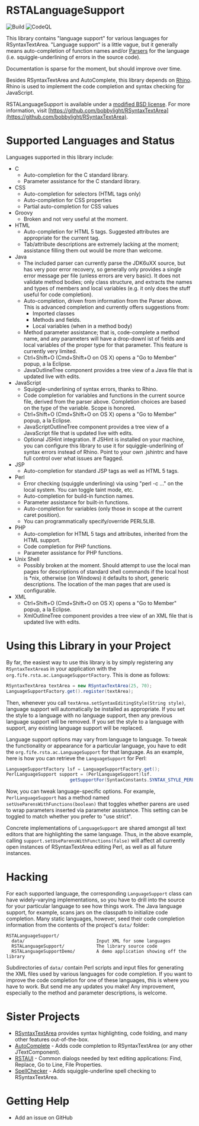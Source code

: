 # RSTALanguageSupport
![Build](https://github.com/bobbylight/RSTALanguageSupport/actions/workflows/gradle.yml/badge.svg)
![CodeQL](https://github.com/bobbylight/RSTALanguageSupport/actions/workflows/codeql-analysis.yml/badge.svg)

This library contains "language support" for various languages for RSyntaxTextArea.
"Language support" is a little vague, but it generally means auto-completion of function
names and/or
[Parsers](https://github.com/bobbylight/RSyntaxTextArea/blob/master/RSyntaxTextArea/src/main/java/org/fife/ui/rsyntaxtextarea/parser/Parser.java)
for the language (i.e. squiggle-underlining of errors in the source code).

Documentation is sparse for the moment, but should improve over time.

Besides RSyntaxTextArea and AutoComplete, this library depends on [Rhino](https://github.com/mozilla/rhino). 
Rhino is used to implement the code completion and syntax checking for JavaScript.

RSTALanguageSupport is available under a [modified BSD license](https://github.com/bobbylight/RSTALanguageSupport/blob/master/LICENSE.md).
For more information, visit [https://github.com/bobbylight/RSyntaxTextArea](https://github.com/bobbylight/RSyntaxTextArea).


# Supported Languages and Status

Languages supported in this library include:

* C
    * Auto-completion for the C standard library.
    * Parameter assistance for the C standard library.
* CSS
    * Auto-completion for selectors (HTML tags only)
    * Auto-completion for CSS properties
    * Partial auto-completion for CSS values
* Groovy
    * Broken and not very useful at the moment.
* HTML
    * Auto-completion for HTML 5 tags.  Suggested attributes are appropriate for the current tag.
    * Tab/attribute descriptions are extremely lacking at the moment; assistance filling them out would be more than welcome.
* Java
    * The included parser can currently parse the JDK6uXX source, but has very poor error recovery, so generally only provides a single error message per file (unless errors are very basic).  It does not validate method bodies; only class structure, and extracts the names and types of members and local variables (e.g. it only does the stuff useful for code completion).
    * Auto-completion, driven from information from the Parser above.  This is advanced completion and currently offers suggestions from:
        * Imported classes
        * Methods and fields.
        * Local variables (when in a method body)
    * Method parameter assistance; that is, code-complete a method name, and any parameters will have a drop-downl ist of fields and local variables of the proper type for that parameter.  This feature is currently very limited.
    * Ctrl+Shift+O (Cmd+Shift+O on OS X) opens a "Go to Member" popup, a la Eclipse.
    * JavaOutlineTree component provides a tree view of a Java file that is updated live with edits.
* JavaScript
    * Squiggle-underlining of syntax errors, thanks to Rhino.
    * Code completion for variables and functions in the current source file, derived from the parser above.  Completion choices are based on the type of the variable.  Scope is honored.
    * Ctrl+Shift+O (Cmd+Shift+O on OS X) opens a "Go to Member" popup, a la Eclipse.
    * JavaScriptOutlineTree component provides a tree view of a JavaScript file that is updated live with edits.
    * Optional JSHint integration.  If JSHint is installed on your machine, you can configure this library
      to use it for squiggle-underlining of syntax errors instead of Rhino.  Point to your own .jshintrc and have full control over what issues are flagged.
* JSP
    * Auto-completion for standard JSP tags as well as HTML 5 tags.
* Perl
    * Error checking (squiggle underlining) via using "perl -c ..." on the local system.  You can toggle taint mode, etc.
    * Auto-completion for build-in function names.
    * Parameter assistance for built-in functions.
    * Auto-completion for variables (only those in scope at the current caret position).
    * You can programmatically specify/override PERL5LIB.
* PHP
    * Auto-completion for HTML 5 tags and attributes, inherited from the HTML support.
    * Code completion for PHP functions.
    * Parameter assistance for PHP functions.
* Unix Shell
    * Possibly broken at the moment.  Should attempt to use the local man pages for descriptions of standard shell commands if the local host is *nix, otherwise (on Windows) it defaults to short, generic descriptions.  The location of the man pages that are used is configurable.
* XML
    * Ctrl+Shift+O (Cmd+Shift+O on OS X) opens a "Go to Member" popup, a la Eclipse.
    * XmlOutlineTree component provides a tree view of an XML file that is updated live with edits.


# Using this Library in your Project

By far, the easiest way to use this library is by simply registering any
`RSyntaxTextArea`s in your application with the
`org.fife.rsta.ac.LanguageSupportFactory`.  This is done as follows:

```java
RSyntaxTextArea textArea = new RSyntaxTextArea(25, 70);
LanguageSupportFactory.get().register(textArea);
```

Then, whenever you call `textArea.setSyntaxEditingStyle(String style)`, language
support will automatically be installed as appropriate.  If you set the style
to a language with no language support, then any previous language support will
be removed.  If you set the style to a language with support, any existing
language support will be replaced.

Language support options may vary from language to language.  To tweak the
functionality or appearance for a particular language, you have to edit the
`org.fife.rsta.ac.LanguageSupport` for that language.  As an example, here is how
you can retrieve the `LanguageSupport` for Perl:

```java
LanguageSupportFactory lsf = LanguageSupportFactory.get();
PerlLanguageSupport support = (PerlLanguageSupport)lsf.
                        getSupportFor(SyntaxConstants.SYNTAX_STYLE_PERL);
```

Now, you can tweak language-specific options.  For example, `PerlLanguageSupport`
has a method named `setUseParensWithFunctions(boolean)` that toggles whether
parens are used to wrap parameters inserted via parameter assistance.  This
setting can be toggled to match whether you prefer to "use strict".

Concrete implementations of `LanguageSupport` are shared amongst all text editors
that are highlighting the same language.  Thus, in the above example, calling
`support.setUseParensWithFunctions(false)` will affect all currently open
instances of RSyntaxTextArea editing Perl, as well as all future instances.


# Hacking

For each supported language, the corresponding `LanguageSupport` class can have widely-varying
implementations, so you have to drill into the source for your particular language to
see how things work.  The Java language support, for example, scans jars on the classpath
to initialize code completion.  Many static languages, however, seed their code completion
information from the contents of the project's `data/` folder:

    RSTALanguageSupport/
      data/                           Input XML for some languages
      RSTALanguageSupport/            The library source code
      RSTALanguageSupportDemo/        A demo application showing off the library

Subdirectories of `data/` contain Perl scripts and input files for generating
the XML files used by various languages for code completion.  If you want to
improve the code completion for one of these languages, this is where you have
to work.  But send me any updates you make!  Any improvement, especially to
the method and parameter descriptions, is welcome.


# Sister Projects

* [RSyntaxTextArea](https://github.com/bobbylight/RSyntaxTextArea) provides syntax highlighting, code folding, and many other features out-of-the-box.
* [AutoComplete](https://github.com/bobbylight/AutoComplete) - Adds code completion to RSyntaxTextArea (or any other JTextComponent).
* [RSTAUI](https://github.com/bobbylight/RSTAUI) - Common dialogs needed by text editing applications: Find, Replace, Go to Line, File Properties.
* [SpellChecker](https://github.com/bobbylight/SpellChecker) - Adds squiggle-underline spell checking to RSyntaxTextArea.


# Getting Help

* Add an issue on GitHub

